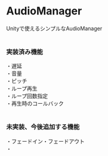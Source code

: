 # AudioManager
Unityで使えるシンプルなAudioManager<br>
<br>
### 実装済み機能<br>
・遅延<br>
・音量<br>
・ピッチ<br>
・ループ再生<br>
・ループ回数指定<br>
・再生時のコールバック<br>
<br>
### 未実装、今後追加する機能<br>
・フェードイン・フェードアウト<br>
・<br>
